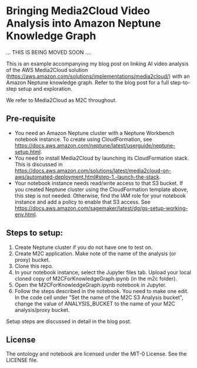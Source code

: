 # Bringing Media2Cloud Video Analysis into Amazon Neptune Knowledge Graph

... THIS IS BEING MOVED SOON ....

This is an example accompanying my blog post on linking AI video analysis of the AWS Media2Cloud solution (https://aws.amazon.com/solutions/implementations/media2cloud/) with an Amazon Neptune knowledge graph. Refer to the blog post for a full step-to-step setup and exploration.

We refer to Media2Cloud as M2C throughout.

## Pre-requisite
- You need an Amazon Neptune cluster with a Neptune Workbench notebook instance.  To create using CloudFormation, see https://docs.aws.amazon.com/neptune/latest/userguide/neptune-setup.html. 
- You need to install Media2Cloud by launching its CloudFormation stack. This is discussed in https://docs.aws.amazon.com/solutions/latest/media2cloud-on-aws/automated-deployment.html#step-1.-launch-the-stack.
- Your notebook instance needs read/write access to that S3 bucket. If you created Neptune cluster using the CloudFormation template above, this step is not needed. Otherwise, find the IAM role for your notebook instance and add a policy to enable that S3 access.  See https://docs.aws.amazon.com/sagemaker/latest/dg/gs-setup-working-env.html.

## Steps to setup:
1. Create Neptune cluster if you do not have one to test on.
2. Create M2C application. Make note of the name of the analysis (or proxy) bucket.
3. Clone this repo.
4. In your notebook instance, select the Jupyter files tab. Upload your local cloned copy of M2CForKnowledgeGraph.ipynb (in the m2c folder).
5. Open the M2CForKnowledgeGraph.ipynb notebook in Jupyter.
6. Follow the steps described in the notebook. You need to make one edit. In the code cell under "Set the name of the M2C S3 Analysis bucket", change the value of ANALYSIS_BUCKET to the name of your M2C analysis/proxy bucket.

Setup steps are discussed in detail in the blog post.

## License
The ontology and notebook are licensed under the MIT-0 License. See the LICENSE file.
